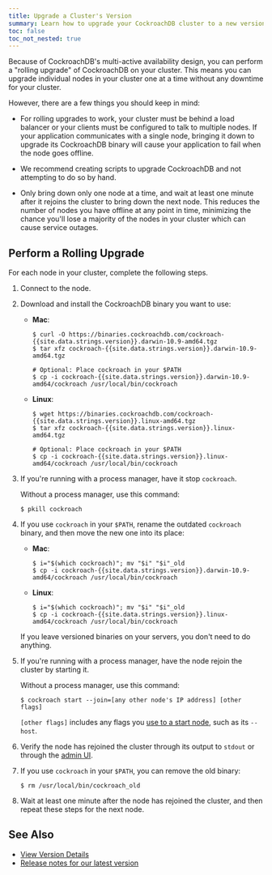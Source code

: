 ```yaml
---
title: Upgrade a Cluster's Version
summary: Learn how to upgrade your CockroachDB cluster to a new version.
toc: false
toc_not_nested: true
---
```


Because of CockroachDB's multi-active availability design, you can perform a "rolling upgrade" of CockroachDB on your cluster. This means you can upgrade individual nodes in your cluster one at a time without any downtime for your cluster.

However, there are a few things you should keep in mind:

  - For rolling upgrades to work, your cluster must be behind a load balancer or your clients must be configured to talk to multiple nodes. If your application communicates with a single node, bringing it down to upgrade its CockroachDB binary will cause your application to fail when the node goes offline.

  - We recommend creating scripts to upgrade CockroachDB and not attempting to do so by hand.

  - Only bring down only one node at a time, and wait at least one minute after it rejoins the cluster to bring down the next node. This reduces the number of nodes you have offline at any point in time, minimizing the chance you'll lose a majority of the nodes in your cluster which can cause service outages.

## Perform a Rolling Upgrade

For each node in your cluster, complete the following steps.

1. Connect to the node.

2. Download and install the CockroachDB binary you want to use:

   - **Mac**:

     ~~~ shell
     $ curl -O https://binaries.cockroachdb.com/cockroach-{{site.data.strings.version}}.darwin-10.9-amd64.tgz
     $ tar xfz cockroach-{{site.data.strings.version}}.darwin-10.9-amd64.tgz

     # Optional: Place cockroach in your $PATH
     $ cp -i cockroach-{{site.data.strings.version}}.darwin-10.9-amd64/cockroach /usr/local/bin/cockroach
     ~~~

   - **Linux**:

     ~~~ shell
     $ wget https://binaries.cockroachdb.com/cockroach-{{site.data.strings.version}}.linux-amd64.tgz
     $ tar xfz cockroach-{{site.data.strings.version}}.linux-amd64.tgz 

     # Optional: Place cockroach in your $PATH
     $ cp -i cockroach-{{site.data.strings.version}}.linux-amd64/cockroach /usr/local/bin/cockroach
     ~~~

3. If you're running with a process manager, have it stop `cockroach`.

   Without a process manager, use this command:

   ~~~ shell
   $ pkill cockroach
   ~~~

4. If you use `cockroach` in your `$PATH`, rename the outdated `cockroach` binary, and then move the new one into its place:

   - **Mac**:

     ~~~ shell
     $ i="$(which cockroach)"; mv "$i" "$i"_old
     $ cp -i cockroach-{{site.data.strings.version}}.darwin-10.9-amd64/cockroach /usr/local/bin/cockroach
     ~~~

   - **Linux**:

     ~~~ shell
     $ i="$(which cockroach)"; mv "$i" "$i"_old
     $ cp -i cockroach-{{site.data.strings.version}}.linux-amd64/cockroach /usr/local/bin/cockroach
     ~~~

   If you leave versioned binaries on your servers, you don't need to do anything.

5. If you're running with a process manager, have the node rejoin the cluster by starting it.

   Without a process manager, use this command:

   ~~~ shell
   $ cockroach start --join=[any other node's IP address] [other flags]
   ~~~

   `[other flags]` includes any flags you [use to a start node](start-a-node.html), such as its `--host`.

6. Verify the node has rejoined the cluster through its output to `stdout` or through the [admin UI](explore-the-admin-ui.html).

7. If you use `cockroach` in your `$PATH`, you can remove the old binary:

   ~~~ shell
   $ rm /usr/local/bin/cockroach_old
   ~~~

8. Wait at least one minute after the node has rejoined the cluster, and then repeat these steps for the next node.

## See Also

- [View Version Details](view-version-details.html)
- [Release notes for our latest version]({{site.data.strings.version}}.html)

